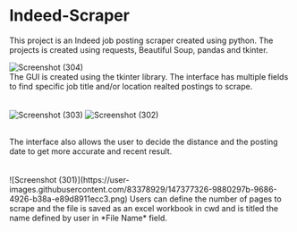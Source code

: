 # Indeed-Scraper

This project is an Indeed job posting scraper created using python. The projects is created using requests, Beautiful Soup, pandas and tkinter. <br/>

![Screenshot (304)](https://user-images.githubusercontent.com/83378929/147377316-71e23a56-df9c-4aee-a383-89b9495dbf63.png)
<br/>
The GUI is created using the tkinter library. The interface has multiple fields to find specific job title and/or location realted postings to scrape. 
<br/>
<br/>
<br/>
![Screenshot (303)](https://user-images.githubusercontent.com/83378929/147377319-75d34231-2025-432b-83fd-035d8b9e01cd.png)
![Screenshot (302)](https://user-images.githubusercontent.com/83378929/147377321-acec6921-a111-466c-9f03-313229a06d58.png)

<br/>
The interface also allows the user to decide the distance and the posting date to get more accurate and recent result. 
<br/>
<br/>
<br/>
![Screenshot (301)](https://user-images.githubusercontent.com/83378929/147377326-9880297b-9686-4926-b38a-e89d8911ecc3.png)
Users can define the number of pages to scrape and the file is saved as an excel workbook in cwd and is titled the name defined by user in *File Name* field.

